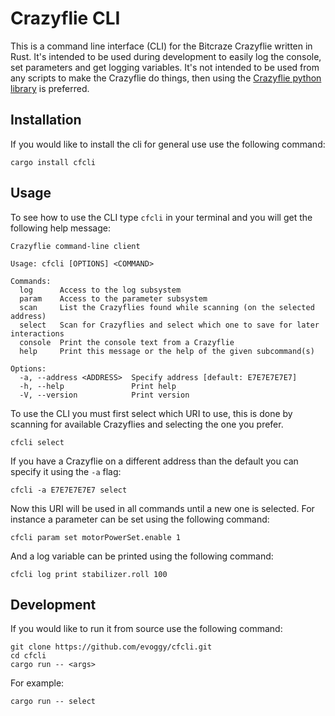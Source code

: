 # Crazyflie CLI

This is a command line interface (CLI) for the Bitcraze Crazyflie written in Rust. It's intended to be used
during development to easily log the console, set parameters and get logging variables. It's not
intended to be used from any scripts to make the Crazyflie do things, then using the
[Crazyflie python library](https://github.com/bitcraze/crazyflie-lib-python) is preferred.

## Installation

If you would like to install the cli for general use use the following command:

```text
cargo install cfcli
```

## Usage

To see how to use the CLI type ```cfcli``` in your terminal and you will get the following help message:

```text
Crazyflie command-line client

Usage: cfcli [OPTIONS] <COMMAND>

Commands:
  log      Access to the log subsystem
  param    Access to the parameter subsystem
  scan     List the Crazyflies found while scanning (on the selected address)
  select   Scan for Crazyflies and select which one to save for later interactions
  console  Print the console text from a Crazyflie
  help     Print this message or the help of the given subcommand(s)

Options:
  -a, --address <ADDRESS>  Specify address [default: E7E7E7E7E7]
  -h, --help               Print help
  -V, --version            Print version
```

To use the CLI you must first select which URI to use, this is done by scanning for available Crazyflies 
and selecting the one you prefer.

```text
cfcli select
```

If you have a Crazyflie on a different address than the default you can specify it using the `-a` flag:

```text
cfcli -a E7E7E7E7E7 select 
```

Now this URI will be used in all commands until a new one is selected. For instance a parameter
can be set using the following command:

```text
cfcli param set motorPowerSet.enable 1
```

And a log variable can be printed using the following command:

```text
cfcli log print stabilizer.roll 100
```


## Development

If you would like to run it from source use the following command:

```text
git clone https://github.com/evoggy/cfcli.git
cd cfcli
cargo run -- <args>
```

For example:

```text
cargo run -- select
```
